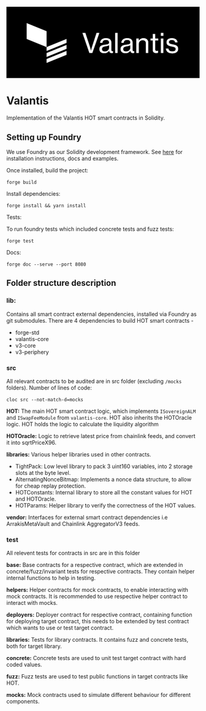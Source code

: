 ![Valantis](img/Valantis_Banner.png)

# Valantis

Implementation of the Valantis HOT smart contracts in Solidity.

## Setting up Foundry

We use Foundry as our Solidity development framework. See [here](https://book.getfoundry.sh/getting-started/installation) for installation instructions, docs and examples.

Once installed, build the project:

```
forge build
```

Install dependencies:

```
forge install && yarn install
```

Tests:

To run foundry tests which included concrete tests and fuzz tests:

```
forge test
```

Docs:

```
forge doc --serve --port 8080
```

## Folder structure description

### lib:

Contains all smart contract external dependencies, installed via Foundry as git submodules.
There are 4 dependencies to build HOT smart contracts -

- forge-std
- valantis-core
- v3-core
- v3-periphery

### src

All relevant contracts to be audited are in src folder (excluding `/mocks` folders). Number of lines of code:

```
cloc src --not-match-d=mocks
```

**HOT:** The main HOT smart contract logic, which implements `ISovereignALM` and `ISwapFeeModule` from `valantis-core`. HOT also inherits the HOTOracle logic. HOT holds the logic to calculate the liquidity algorithm

**HOTOracle:** Logic to retrieve latest price from chainlink feeds, and convert it into sqrtPriceX96.

**libraries:** Various helper libraries used in other contracts.

- TightPack: Low level library to pack 3 uint160 variables, into 2 storage slots at the byte level.
- AlternatingNonceBitmap: Implements a nonce data structure, to allow for cheap replay protection.
- HOTConstants: Internal library to store all the constant values for HOT and HOTOracle.
- HOTParams: Helper library to verify the correctness of the HOT values.

**vendor:** Interfaces for external smart contract dependencies i.e ArrakisMetaVault and Chainlink AggregatorV3 feeds.

### test

All relevent tests for contracts in src are in this folder

**base:** Base contracts for a respective contract, which are extended in concrete/fuzz/invariant tests for respective contracts. They contain helper internal functions to help in testing.

**helpers:** Helper contracts for mock contracts, to enable interacting with mock contracts. It is recommended to use respective helper contract to interact with mocks.

**deployers:** Deployer contract for respective contract, containing function for deploying target contract, this needs to be extended by test contract which wants to use or test target contract.

**libraries:** Tests for library contracts. It contains fuzz and concrete tests, both for target library.

**concrete:** Concrete tests are used to unit test target contract with hard coded values.

**fuzz:** Fuzz tests are used to test public functions in target contracts like HOT.

**mocks:** Mock contracts used to simulate different behaviour for different components.
